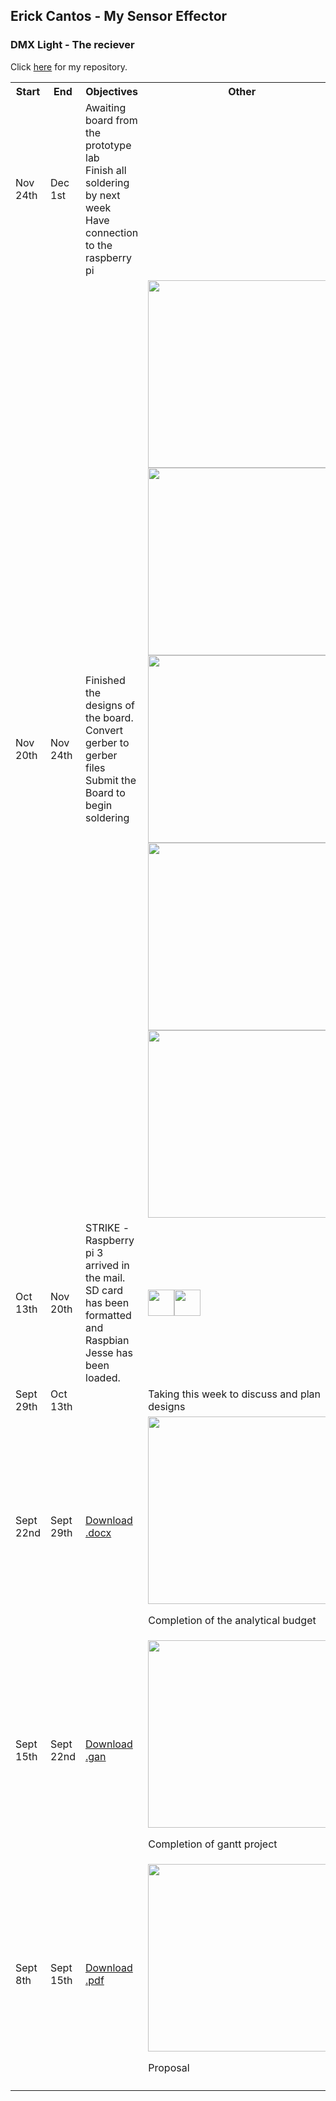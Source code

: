 <!---
tagline: Website with GitHub Pages
description: Simple website with GitHub Pages
layout: page
Title: DMX light progression 
--->

Erick Cantos - My Sensor Effector
-------------

### DMX Light - The reciever 

Click [here](https://github.com/ErickCantos13/SensorEffector) for my repository.

<table>
  <tr>
    <th>Start</th>
    <th>End</th>
    <th>Objectives</th>
    <th>Other</th>
  </tr>
    <tr>
    <td >Nov 24th</td>
    <td >Dec 1st</td>
    <td >Awaiting board from the prototype lab<br> Finish all soldering by next week<br>Have connection to the raspberry pi</td>
    <td ></td>
  </tr>
  <tr>
    <td >Nov 20th</td>
    <td >Nov 24th</td>
    <td >Finished the designs of the board. <br>Convert gerber to gerber files<br>Submit the Board to begin soldering</td>
    <td ><img src="https://raw.githubusercontent.com/ErickCantos13/SensorEffector/master/Images/design.JPG" width="300" vertical-align="middle"><img src="https://raw.githubusercontent.com/ErickCantos13/SensorEffector/master/Images/itemCart.jpg" width="300" vertical-align="middle">
	<img src="https://raw.githubusercontent.com/ErickCantos13/SensorEffector/master/Images/boardtop.JPG" width="300" vertical-align="middle">
	<img src="https://raw.githubusercontent.com/ErickCantos13/SensorEffector/master/Images/boardbottom.JPG" width="300" vertical-align="middle">
	<img src="https://raw.githubusercontent.com/ErickCantos13/SensorEffector/master/Images/board.PNG" width="300" vertical-align="middle"></td>
  </tr>
   <tr>
    <td >Oct 13th</td>
    <td >Nov 20th</td>
    <td >STRIKE - <br>Raspberry pi 3 arrived in the mail. <br>SD card has been formatted and Raspbian Jesse has been loaded. </td>
    <td ><img src="https://raw.githubusercontent.com/ErickCantos13/SensorEffector/master/Images/pi1.JPG" width="300" style="float:righr;width:42px;height:42px;">
		 <img src="https://raw.githubusercontent.com/ErickCantos13/SensorEffector/master/Images/pi2.JPG" width="300" style="float:left;width:42px;height:42px;"></td>
  </tr>
  <tr>
    <td >Sept 29th</td>
    <td >Oct 13th</td>
    <td ></td>
    <td >Taking this week to discuss and plan designs</td>
  </tr>
    <tr>
    <td >Sept 22nd</td>
    <td >Sept 29th</td>
    <td ><a href="https://github.com/ErickCantos13/SensorEffector/blob/master/documentation/Analytical%20Budget.docx">Download .docx</a></td>
    <td ><img src="https://raw.githubusercontent.com/ErickCantos13/SensorEffector/master/Images/Budget.JPG" width="300" vertical-align="middle"><p>Completion of the analytical budget</p></td>
  </tr>
   <tr>
    <td >Sept 15th</td>
    <td >Sept 22nd</td>
    <td ><a href="https://github.com/ErickCantos13/SensorEffector/blob/master/ErickCantosHardwareProject.gan" target="_blank">Download .gan</a></td>
    <td ><img src="https://raw.githubusercontent.com/ErickCantos13/SensorEffector/master/Images/gantChart.JPG" width="300" vertical-align="middle"><p>Completion of gantt project</p></td>
  </tr>
  <tr>
    <!--OUT-->
    <td>Sept 8th</td>
    <!--DUE-->
    <td >Sept 15th</td>
    <!--ASSIGNMENT-->
    <td><a href="https://github.com/ErickCantos13/SensorEffector/blob/master/documentation/ProposalContentStudentNameRev02.pdf" target="_blank">Download .pdf</a></td>
    <!--OTHER-->
    <td><img src="https://raw.githubusercontent.com/ErickCantos13/SensorEffector/master/Images/Proposal.JPG" width ="300" vertical- align="middle"><p>Proposal</p></td>
  </tr>
  <tr>
    <td ></td>
    <td ></td>
    <td ></td>
    <td ></td>
  </tr>
</table>

